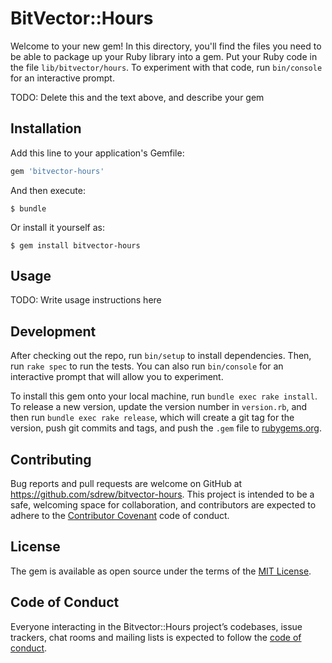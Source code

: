 # BitVector::Hours

Welcome to your new gem! In this directory, you'll find the files you need to be able to package up your Ruby library into a gem. Put your Ruby code in the file `lib/bitvector/hours`. To experiment with that code, run `bin/console` for an interactive prompt.

TODO: Delete this and the text above, and describe your gem

## Installation

Add this line to your application's Gemfile:

```ruby
gem 'bitvector-hours'
```

And then execute:

    $ bundle

Or install it yourself as:

    $ gem install bitvector-hours

## Usage

TODO: Write usage instructions here

## Development

After checking out the repo, run `bin/setup` to install dependencies. Then, run `rake spec` to run the tests. You can also run `bin/console` for an interactive prompt that will allow you to experiment.

To install this gem onto your local machine, run `bundle exec rake install`. To release a new version, update the version number in `version.rb`, and then run `bundle exec rake release`, which will create a git tag for the version, push git commits and tags, and push the `.gem` file to [rubygems.org](https://rubygems.org).

## Contributing

Bug reports and pull requests are welcome on GitHub at https://github.com/sdrew/bitvector-hours. This project is intended to be a safe, welcoming space for collaboration, and contributors are expected to adhere to the [Contributor Covenant](http://contributor-covenant.org) code of conduct.

## License

The gem is available as open source under the terms of the [MIT License](https://opensource.org/licenses/MIT).

## Code of Conduct

Everyone interacting in the Bitvector::Hours project’s codebases, issue trackers, chat rooms and mailing lists is expected to follow the [code of conduct](https://github.com/sdrew/bitvector-hours/blob/master/CODE_OF_CONDUCT.md).
